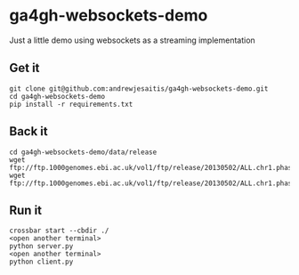 # ga4gh-websockets-demo
Just a little demo using websockets as a streaming implementation

## Get it

```
git clone git@github.com:andrewjesaitis/ga4gh-websockets-demo.git
cd ga4gh-websockets-demo
pip install -r requirements.txt
```

## Back it

```
cd ga4gh-websockets-demo/data/release
wget ftp://ftp.1000genomes.ebi.ac.uk/vol1/ftp/release/20130502/ALL.chr1.phase3_shapeit2_mvncall_integrated_v5a.20130502.genotypes.vcf.gz
wget ftp://ftp.1000genomes.ebi.ac.uk/vol1/ftp/release/20130502/ALL.chr1.phase3_shapeit2_mvncall_integrated_v5a.20130502.genotypes.vcf.gz.tbi
```

## Run it

```
crossbar start --cbdir ./
<open another terminal>
python server.py
<open another terminal>
python client.py
```
